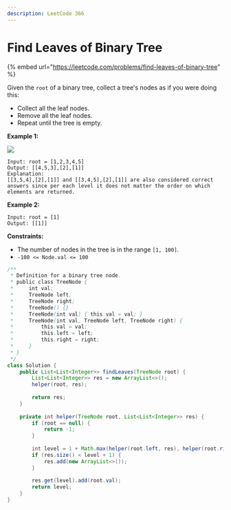 ```yaml
---
description: LeetCode 366
---
```


# Find Leaves of Binary Tree

{% embed url="https://leetcode.com/problems/find-leaves-of-binary-tree" %}

Given the `root` of a binary tree, collect a tree's nodes as if you were doing this:

* Collect all the leaf nodes.
* Remove all the leaf nodes.
* Repeat until the tree is empty.

&#x20;

**Example 1:**

![](https://assets.leetcode.com/uploads/2021/03/16/remleaves-tree.jpg)

```
Input: root = [1,2,3,4,5]
Output: [[4,5,3],[2],[1]]
Explanation:
[[3,5,4],[2],[1]] and [[3,4,5],[2],[1]] are also considered correct answers since per each level it does not matter the order on which elements are returned.
```

**Example 2:**

```
Input: root = [1]
Output: [[1]]
```

&#x20;

**Constraints:**

* The number of nodes in the tree is in the range `[1, 100]`.
* `-100 <= Node.val <= 100`

```java
/**
 * Definition for a binary tree node.
 * public class TreeNode {
 *     int val;
 *     TreeNode left;
 *     TreeNode right;
 *     TreeNode() {}
 *     TreeNode(int val) { this.val = val; }
 *     TreeNode(int val, TreeNode left, TreeNode right) {
 *         this.val = val;
 *         this.left = left;
 *         this.right = right;
 *     }
 * }
 */
class Solution {
    public List<List<Integer>> findLeaves(TreeNode root) {
        List<List<Integer>> res = new ArrayList<>();
        helper(root, res);
        
        return res;
    }
    
    private int helper(TreeNode root, List<List<Integer>> res) {
        if (root == null) {
            return -1;
        }
        
        int level = 1 + Math.max(helper(root.left, res), helper(root.right, res));
        if (res.size() < level + 1) {
            res.add(new ArrayList<>());
        }
        
        res.get(level).add(root.val);
        return level;
    }
}
```
